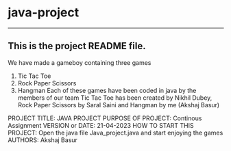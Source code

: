 # java-project
------------------------------------------------------------------------
This is the project README file.
------------------------------------------------------------------------
We have made a gameboy containing three games 
1) Tic Tac Toe
2) Rock Paper Scissors
3) Hangman
Each of these games have been coded in java by the members of our team 
Tic Tac Toe has been created by Nikhil Dubey, Rock Paper Scissors by Saral Saini and Hangman by me (Akshaj Basur)


PROJECT TITLE: JAVA PROJECT
PURPOSE OF PROJECT: Continous Assignment
VERSION or DATE: 21-04-2023
HOW TO START THIS PROJECT: Open the java file Java_project.java and start enjoying the games
AUTHORS: Akshaj Basur
